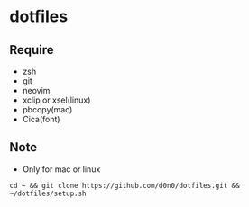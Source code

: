 # dotfiles

## Require
- zsh
- git
- neovim
- xclip or xsel(linux)
- pbcopy(mac)
- Cica(font)

## Note
- Only for mac or linux

```
cd ~ && git clone https://github.com/d0n0/dotfiles.git && ~/dotfiles/setup.sh
```
